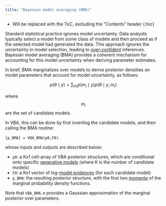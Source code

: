 ```yaml
---
title: "Bayesian model averaging (BMA)"
---
```

* Will be replaced with the ToC, excluding the "Contents" header
{:toc}



Standard statistical practice ignores model uncertainty. Data analysts typically select a model from some class of models and then proceed as if the selected model had generated the data. This approach ignores the uncertainty in model selection, leading to [over-confident](https://en.wikipedia.org/wiki/Overconfidence_effect) inferences. Bayesian model averaging (BMA) provides a coherent mechanism for accounting for this model uncertainty when deriving parameter estimates.

In brief, BMA marginalizes over models to derive posterior densities on model parameters that account for model uncertainty, as follows:

$$p(\theta\mid y) = \sum_{m_i} p(m_i\mid y) p(\theta\mid y,m_i)$$

where $$m_i$$ are the set of candidate models.

In VBA, this can be done by first inverting the candidate models, and then calling the BMA routine:

`[p_BMA] = VBA_BMA(p0,F0)`.

whose inputs and outputs are described below:

- `p0`: a Kx1 cell-array of VBA posterior structures, which are conditional onto specific [generative models](https://en.wikipedia.org/wiki/Generative_model) (where K is the number of candidate models)
- `F0`: a Kx1 vector of log-[model evidences](https://en.wikipedia.org/wiki/Marginal_likelihood) (for each candidate model)
- `p_BMA`: the resulting posterior structure, with the first two [moments](https://en.wikipedia.org/wiki/Moment_(mathematics)) of the marginal probability density functions.

Note that `VBA_BMA.m` provides a Gaussian approximation of the marginal posterior over parameters.
